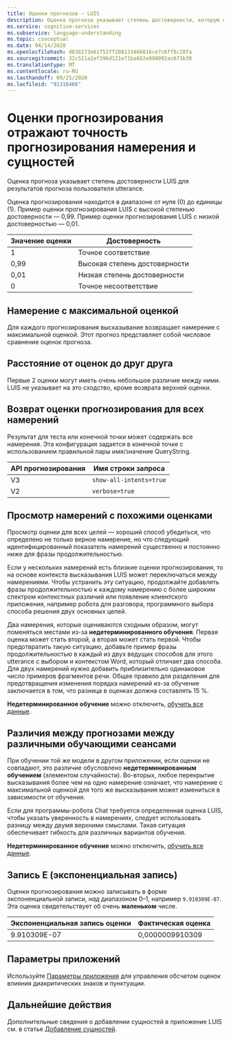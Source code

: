 ```yaml
---
title: Оценки прогнозов — LUIS
description: Оценка прогноза указывает степень достоверности, которую служба API LUIS использует для результатов прогнозирования на основе utterance пользователя.
ms.service: cognitive-services
ms.subservice: language-understanding
ms.topic: conceptual
ms.date: 04/14/2020
ms.openlocfilehash: d836273e61752ff208133466016ce7c6ff9c28fa
ms.sourcegitcommit: 32c521a2ef396d121e71ba682e098092ac673b30
ms.translationtype: MT
ms.contentlocale: ru-RU
ms.lasthandoff: 09/25/2020
ms.locfileid: "91316466"
---
```

# <a name="prediction-scores-indicate-prediction-accuracy-for-intent-and-entities"></a>Оценки прогнозирования отражают точность прогнозирования намерения и сущностей

Оценка прогноза указывает степень достоверности LUIS для результатов прогноза пользователя utterance.

Оценка прогнозирования находится в диапазоне от нуля (0) до единицы (1). Пример оценки прогнозирования LUIS с высокой степенью достоверности — 0,99. Пример оценки прогнозирования LUIS с низкой достоверностью — 0,01.

|Значение оценки|Достоверность|
|--|--|
|1|Точное соответствие|
|0,99|Высокая степень достоверности|
|0,01|Низкая степень достоверности|
|0|Точное несоответствие|

## <a name="top-scoring-intent"></a>Намерение с максимальной оценкой

Для каждого прогнозирования высказывание возвращает намерение с максимальной оценкой. Этот прогноз представляет собой числовое сравнение оценок прогноза.

## <a name="proximity-of-scores-to-each-other"></a>Расстояние от оценок до друг друга

Первые 2 оценки могут иметь очень небольшое различие между ними. LUIS не указывает на это сходство, кроме возврата верхней оценки.

## <a name="return-prediction-score-for-all-intents"></a>Возврат оценки прогнозирования для всех намерений

Результат для теста или конечной точки может содержать все намерения. Эта конфигурация задается в конечной точке с использованием правильной пары имя/значение QueryString.

|API прогнозирования|Имя строки запроса|
|--|--|
|V3|`show-all-intents=true`|
|V2|`verbose=true`|

## <a name="review-intents-with-similar-scores"></a>Просмотр намерений с похожими оценками

Просмотр оценки для всех целей — хороший способ убедиться, что определено не только верное намерение, но что следующий идентифицированный показатель намерений существенно и постоянно ниже для фразы продолжительностью.

Если у нескольких намерений есть близкие оценки прогнозирования, то на основе контекста высказывания LUIS может переключаться между намерениями. Чтобы устранить эту ситуацию, продолжайте добавлять фразы продолжительностью к каждому намерению с более широким спектром контекстных различий или появление клиентского приложения, например робота для разговора, программного выбора способа решения двух основных целей.

Два намерения, которые оцениваются сходным образом, могут поменяться местами из-за **недетерминированного обучения**. Первая оценка может стать второй, а вторая может стать первой. Чтобы предотвратить такую ситуацию, добавьте пример фразы продолжительностью в каждый из двух ведущих способов для этого utterance с выбором и контекстом Word, который отличает два способа. Для двух намерений нужно добавить приблизительно одинаковое число примеров фрагментов речи. Общее правило для разделения для предотвращения изменения порядка намерений из-за обучение заключается в том, что разница в оценках должна составлять 15 %.

**Недетерминированное обучение** можно отключить, [обучить все данные](luis-how-to-train.md#train-with-all-data).

## <a name="differences-with-predictions-between-different-training-sessions"></a>Различия между прогнозами между различными обучающими сеансами

При обучении той же модели в другом приложении, если оценки не совпадают, это различие обусловлено **недетерминированным обучением** (элементом случайности). Во-вторых, любое перекрытие высказывания более чем на одно намерение означает, что намерение с максимальной оценкой для того же высказывания может измениться в зависимости от обучения.

Если для программы-робота Chat требуется определенная оценка LUIS, чтобы указать уверенность в намерениях, следует использовать разницу между двумя верхними смыслами. Такая ситуация обеспечивает гибкость для различных вариантов обучения.

**Недетерминированное обучение** можно отключить, [обучить все данные](luis-how-to-train.md#train-with-all-data).

## <a name="e-exponent-notation"></a>Запись E (экспоненциальная запись)

Оценки прогнозирования можно записывать в форме экспоненциальной записи, _над_ диапазоном 0–1, например `9.910309E-07`. Эта оценка свидетельствует об очень **маленьком** числе.

|Экспоненциальная запись оценки |Фактическая оценка|
|--|--|
|9.910309E-07|0,0000009910309|

<a name="punctuation"></a>

## <a name="application-settings"></a>Параметры приложений

Используйте [Параметры приложения](luis-reference-application-settings.md) для управления обсчетом оценок влияния диакритических знаков и пунктуации.

## <a name="next-steps"></a>Дальнейшие действия

Дополнительные сведения о добавлении сущностей в приложение LUIS см. в статье [Добавление сущностей](luis-how-to-add-entities.md).
